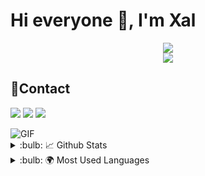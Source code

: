 #  Hi everyone :wave:, I'm Xal 



<div align="center">
    <img src="https://komarev.com/ghpvc/?username=Lcofty&color=dc143c"/>
</div>
<div align="center">
    <a href="https://discord.com/users/315548760509906964" title="Discord Profile"><img src="https://lanyard-profile-readme.vercel.app/api/315548760509906964/"></a>
</div>

## 📌Contact 

<a href="https://discord.com/users/315548760509906964" target="_blank"><img src="https://shields.io/badge/Lofty-111111.svg?&style=for-the-badge&logo=discord"></a> <a href="https://github.com/Xall7" target="_blank"><img src="https://shields.io/badge/Lofty-111111.svg?&style=for-the-badge&logo=github"></a>    <a href="https://discord.gg/Xmsy99wW" target="_blank"><img src="https://shields.io/badge/ Discord Server-111111.svg?&style=for-the-badge&logo=discord"></a>







<img alt="GIF" src="https://media4.giphy.com/media/I6wUi5eTdUCWI/giphy.gif"/> 

<details> 
<summary>:bulb: 📈 Github Stats</summary>
<img src="https://github-readme-stats.vercel.app/api?username=Lcofty&theme=radical">
</details>

<details> 
<summary>:bulb: 🌍 Most Used Languages </summary>
<img src=https://github-readme-stats.vercel.app/api/top-langs/?username=anuraghazra&layout=compact">
</details>

